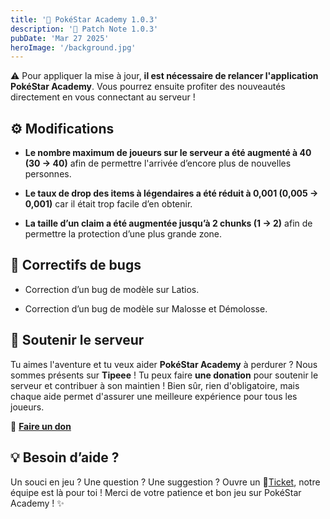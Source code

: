 ```yaml
---
title: '📜 PokéStar Academy 1.0.3'
description: '📜 Patch Note 1.0.3'
pubDate: 'Mar 27 2025'
heroImage: '/background.jpg'
---
```

⚠️ Pour appliquer la mise à jour, **il est nécessaire de relancer l'application PokéStar Academy**. Vous pourrez ensuite profiter des nouveautés directement en vous connectant au serveur !

## ⚙️ Modifications

- **Le nombre maximum de joueurs sur le serveur a été augmenté à 40 (30 -> 40)** afin de permettre l'arrivée d’encore plus de nouvelles personnes.

- **Le taux de drop des items à légendaires a été réduit à 0,001 (0,005 -> 0,001)** car il était trop facile d’en obtenir. 

- **La taille d’un claim a été augmentée jusqu’à 2 chunks (1 -> 2)** afin de permettre la protection d’une plus grande zone. 

## 🔧 Correctifs de bugs

- Correction d’un bug de modèle sur Latios.

- Correction d’un bug de modèle sur Malosse et Démolosse.

## 💸 Soutenir le serveur

Tu aimes l'aventure et tu veux aider **PokéStar Academy** à perdurer ? Nous sommes présents sur **Tipeee** ! Tu peux faire **une donation** pour soutenir le serveur et contribuer à son maintien ! Bien sûr, rien d'obligatoire, mais chaque aide permet d'assurer une meilleure expérience pour tous les joueurs.

🔗 **[Faire un don](https://fr.tipeee.com/pokestar-academy)**

## 💡 Besoin d’aide ?

Un souci en jeu ? Une question ? Une suggestion ? Ouvre un 🎫[Ticket](https://discord.com/channels/894977651947757568/895005327387426827), notre équipe est là pour toi ! 
Merci de votre patience et bon jeu sur PokéStar Academy ! ✨